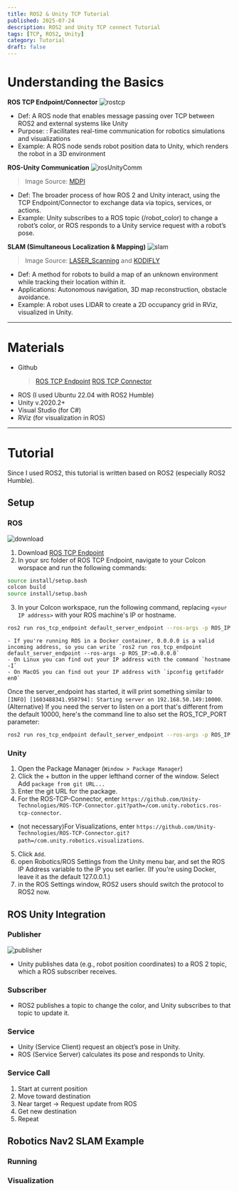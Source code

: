 ```yaml
---
title: ROS2 & Unity TCP Tutorial
published: 2025-07-24
description: ROS2 and Unity TCP connect Tutorial
tags: [TCP, ROS2, Unity]
category: Tutorial
draft: false 
---
```


# Understanding the Basics
**ROS TCP Endpoint/Connector**
![rostcp](./images/1rostcp.png)
- Def: A ROS node that enables message passing over TCP between ROS2 and external systems like Unity
- Purpose: : Facilitates real-time communication for robotics simulations and visualizations
- Example: A ROS node sends robot position data to Unity, which renders the robot in a 3D environment

**ROS-Unity Communication**
![rosUnityComm](./images/2rosUnity.png)
> Image Source: [MDPI](https://www.mdpi.com/1424-8220/24/17/5680)
- Def: The broader process of how ROS 2 and Unity interact, using the TCP Endpoint/Connector to exchange data via topics, services, or actions.
- Example: Unity subscribes to a ROS topic (/robot_color) to change a robot’s color, or ROS responds to a Unity service request with a robot’s pose.

**SLAM (Simultaneous Localization & Mapping)**
![slam](./images/3slam.png)
> Image Source: [LASER_Scanning](https://www.laserscanning-europe.com/en/what-slam) and [KODIFLY](https://kodifly.com/what-is-slam-a-beginner-to-expert-guide)
- Def: A method for robots to build a map of an unknown environment while tracking their location within it.
- Applications: Autonomous navigation, 3D map reconstruction, obstacle avoidance.
- Example: A robot uses LIDAR to create a 2D occupancy grid in RViz, visualized in Unity.

---
# Materials
- Github
    > [ROS TCP Endpoint](https://github.com/Unity-Technologies/ROS-TCP-Endpoint?tab=readme-ov-file)
    > [ROS TCP Connector](https://github.com/Unity-Technologies/ROS-TCP-Connector)
- ROS (I used Ubuntu 22.04 with ROS2 Humble)
- Unity v.2020.2+
- Visual Studio (for C#)
- RViz (for visualization in ROS)

---

# Tutorial
Since I used ROS2, this tutorial is written based on ROS2 (especially ROS2 Humble). 

## Setup
### ROS
![download](./images/4setup1.png)
1. Download [ROS TCP Endpoint](https://github.com/Unity-Technologies/ROS-TCP-Endpoint?tab=readme-ov-file)
2. In your src folder of ROS TCP Endpoint, navigate to your Colcon worspace and run the following commands:
```bash
source install/setup.bash
colcon build
source install/setup.bash
```
3. In your Colcon workspace, run the following command, replacing `<your IP address>` with your ROS machine's IP or hostname.
```bash
ros2 run ros_tcp_endpoint default_server_endpoint --ros-args -p ROS_IP:=<your IP address>
```
    - If you're running ROS in a Docker container, 0.0.0.0 is a valid incoming address, so you can write `ros2 run ros_tcp_endpoint default_server_endpoint --ros-args -p ROS_IP:=0.0.0.0`
    - On Linux you can find out your IP address with the command `hostname -I`
    - On MacOS you can find out your IP address with `ipconfig getifaddr en0`
Once the server_endpoint has started, it will print something similar to `[INFO] [1603488341.950794]: Starting server on 192.168.50.149:10000`.
(Alternative) If you need the server to listen on a port that's different from the default 10000, here's the command line to also set the ROS_TCP_PORT parameter:
```bash
ros2 run ros_tcp_endpoint default_server_endpoint --ros-args -p ROS_IP:=127.0.0.1 -p ROS_TCP_PORT:=10000
```

### Unity 
1. Open the Package Manager (`Window > Package Manager`)
2. Click the + button in the upper lefthand corner of the window. Select Add `package from git URL...`
3. Enter the git URL for the package. 
4. For the ROS-TCP-Connector, enter `https://github.com/Unity-Technologies/ROS-TCP-Connector.git?path=/com.unity.robotics.ros-tcp-connector`.
- (not necessary)For Visualizations, enter `https://github.com/Unity-Technologies/ROS-TCP-Connector.git?path=/com.unity.robotics.visualizations`.
5. Click `Add`.
6. open Robotics/ROS Settings from the Unity menu bar, and set the ROS IP Address variable to the IP you set earlier. (If you're using Docker, leave it as the default 127.0.0.1.)
7.  in the ROS Settings window, ROS2 users should switch the protocol to ROS2 now.

## ROS Unity Integration
### Publisher
![publisher](./images/publisher.gif)
- Unity publishes data (e.g., robot position coordinates) to a ROS 2 topic, which a ROS subscriber receives.

### Subscriber
- ROS2 publishes a topic to change the color, and Unity subscribes to that topic to update it.

### Service
- Unity (Service Client) request an object’s pose in Unity.
- ROS (Service Server) calculates its pose and responds to Unity.

### Service Call
1. Start at current position
2. Move toward destination
3. Near target → Request update from ROS
4. Get new destination
5. Repeat

## Robotics Nav2 SLAM Example
### Running 

### Visualization

